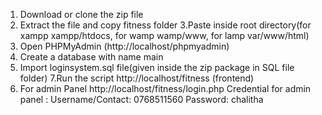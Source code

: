 1. Download or clone the zip file
2. Extract the file and copy fitness folder
3.Paste inside root directory(for xampp xampp/htdocs, for wamp wamp/www, for lamp var/www/html)
4. Open PHPMyAdmin (http://localhost/phpmyadmin)
5. Create a database with name main
6. Import loginsystem.sql file(given inside the zip package in SQL file folder)
7.Run the script http://localhost/fitness (frontend)
8. For admin Panel http://localhost/fitness/login.php
Credential for admin panel :
Username/Contact: 0768511560
Password: chalitha